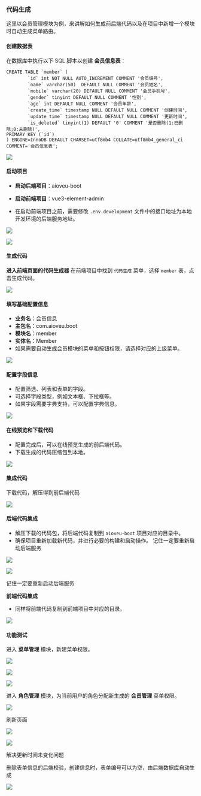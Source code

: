 ### 代码生成

这里以会员管理模块为例，来讲解如何生成前后端代码以及在项目中新增一个模块时自动生成菜单路由。

#### 创建数据表

在数据库中执行以下 SQL 脚本以创建 **会员信息表**：

```
CREATE TABLE `member` (
        `id` int NOT NULL AUTO_INCREMENT COMMENT '会员编号',
        `name` varchar(50)  DEFAULT NULL COMMENT '会员姓名',
        `mobile` varchar(20) DEFAULT NULL COMMENT '会员手机号',
        `gender` tinyint DEFAULT NULL COMMENT '性别',
        `age` int DEFAULT NULL COMMENT '会员年龄',
        `create_time` timestamp NULL DEFAULT NULL COMMENT '创建时间',
        `update_time` timestamp NULL DEFAULT NULL COMMENT '更新时间',
        `is_deleted` tinyint(1) DEFAULT '0' COMMENT '是否删除(1:已删除;0:未删除)',
PRIMARY KEY (`id`)
) ENGINE=InnoDB DEFAULT CHARSET=utf8mb4 COLLATE=utf8mb4_general_ci COMMENT='会员信息表';

```

![](F:\Coding\Github\aioveu-boot-doc\功能详解与操作手册\4操作指南\4.2.1.png)



#### 启动项目

- **启动后端项目**：aioveu-boot
- **启动前端项目**：vue3-element-admin

- 在启动前端项目之前，需要修改 `.env.development` 文件中的接口地址为本地开发环境的后端服务地址。

![](F:\Coding\Github\aioveu-boot-doc\功能详解与操作手册\4操作指南\4.2.2.png)



![](F:\Coding\Github\aioveu-boot-doc\功能详解与操作手册\4操作指南\4.2.3.png)



#### 生成代码

**进入前端页面的代码生成器** 在前端项目中找到 `代码生成` 菜单，选择 `member` 表，点击生成代码。

![](F:\Coding\Github\aioveu-boot-doc\功能详解与操作手册\4操作指南\4.2.4.png)



#### **填写基础配置信息**

- **业务名**：会员信息
- **主包名**：com.aioveu.boot
- **模块名**：member
- **实体名**：Member
- 如果需要自动生成会员模块的菜单和按钮权限，请选择对应的上级菜单。

![](F:\Coding\Github\aioveu-boot-doc\功能详解与操作手册\4操作指南\4.2.5.png)



#### **配置字段信息**

- 配置筛选、列表和表单的字段。
- 可选择字段类型，例如文本框、下拉框等。
- 如果字段需要字典支持，可以配置字典信息。

![](F:\Coding\Github\aioveu-boot-doc\功能详解与操作手册\4操作指南\4.2.6.png)



#### **在线预览和下载代码**

- 配置完成后，可以在线预览生成的前后端代码。
- 下载生成的代码压缩包到本地。

![](F:\Coding\Github\aioveu-boot-doc\功能详解与操作手册\4操作指南\4.2.7.png)



#### 集成代码

下载代码，解压得到前后端代码

![](F:\Coding\Github\aioveu-boot-doc\功能详解与操作手册\4操作指南\4.2.8.png)



#### **后端代码集成**

- 解压下载的代码包，将后端代码复制到 `aioveu-boot` 项目对应的目录中。
- 确保项目重新加载新代码，并进行必要的构建和启动操作。  记住一定要重新启动后端服务

![](F:\Coding\Github\aioveu-boot-doc\功能详解与操作手册\4操作指南\4.2.9.png)



![](F:\Coding\Github\aioveu-boot-doc\功能详解与操作手册\4操作指南\4.2.10.png)



记住一定要重新启动后端服务



**前端代码集成**

- 同样将前端代码复制到前端项目中对应的目录。

![](F:\Coding\Github\aioveu-boot-doc\功能详解与操作手册\4操作指南\4.2.11.png)



#### 功能测试

进入 **菜单管理** 模块，新建菜单权限。



![](F:\Coding\Github\aioveu-boot-doc\功能详解与操作手册\4操作指南\4.2.12.png)



![](F:\Coding\Github\aioveu-boot-doc\功能详解与操作手册\4操作指南\4.2.13.png)



![](F:\Coding\Github\aioveu-boot-doc\功能详解与操作手册\4操作指南\4.2.14.png)















进入 **角色管理** 模块，为当前用户的角色分配新生成的 **会员管理** 菜单权限。



![](F:\Coding\Github\aioveu-boot-doc\功能详解与操作手册\4操作指南\4.2.15.png)





刷新页面



![](F:\Coding\Github\aioveu-boot-doc\功能详解与操作手册\4操作指南\4.2.16.png)



![](F:\Coding\Github\aioveu-boot-doc\功能详解与操作手册\4操作指南\4.2.17.png)



解决更新时间未变化问题



删除表单信息的后端校验，创建信息时，表单编号可以为空，由后端数据库自动生成

![](F:\Coding\Github\aioveu-boot-doc\功能详解与操作手册\4操作指南\4.2.18.png)
